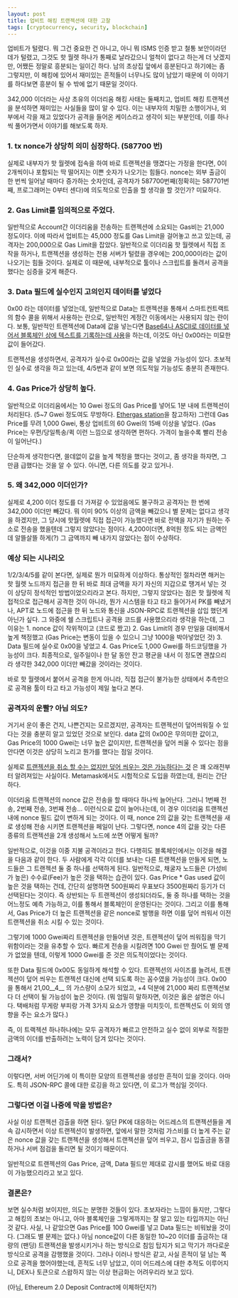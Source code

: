 ```yaml
---
layout: post
title: 업비트 해킹 트랜젝션에 대한 고찰
tags: [cryptocurrency, security, blockchain]
---
```


업비트가 털렸다. 뭐 그건 중요한 건 아니고, 아니 뭐 ISMS 인증 받고 철통 보안이라던데가 털렸고, 그것도 핫 월렛 하나가 통째로 날라갔으니 얼척이 없다고 하는게 더 낫겠지만, 어쨌든 정말로 흥분되는 일이긴 하다. 남의 초상집 앞에서 흥분된다고 하기에는 좀 그렇지만, 이  해킹에 있어서 재미있는 흔적들이 너무나도 많이 남았기 때문에 이 이야기를 하다보면 흥분이 될 수 밖에 없기 때문일 것이다.

342,000 이더라는 사상 초유의 이더리움 해킹 사태는 둘째치고, 업비트 해킹 트랜젝션을 분석하면 재미있는 사실들을 많이 알 수 있다. 이는 내부자의 치밀한 소행이거나, 외부에서 각을 재고 있었다가 공격을 들어온 케이스라고 생각이 되는 부분인데, 이를 하나씩 풀어가면서 이야기를 해보도록 하자.

### 1. tx nonce가 상당히 의미 심장하다. (587700 번)

실제로 내부자가 핫 월렛에 접속을 하여 바로 트랜젝션을 땡겼다는 가정을 한다면, 0이 2개씩이나 포함되는 딱 떨어지는 이쁜 숫자가 나오기는 힘들다. nonce는 외부 출금이 한 번씩 일어날 때마다 증가하는 숫자인데, 공격자가 587700번째(정확히는 587701번째, 프로그래머는 0부터 센다)에 의도적으로 인출을 할 생각을 할 것인가? 미묘하다.

### 2. Gas Limit를 임의적으로 주었다.

일반적으로 Account간 이더리움을 전송하는 트랜젝션에 소요되는 Gas비는 21,000 정도이다. 이에 따라서 업비트는 45,000 정도를 Gas Limit을 걸어놓고 쓰고 있는데, 공격자는 200,000으로 Gas Limit을 잡았다. 일반적으로 이더리움 핫 월렛에서 직접 조작을 하거나, 트랜젝션을 생성하는 전용 서버가 털렸을 경우에는 200,000이라는 값이 나오기는 힘들 것이다. 실제로 이 때문에, 내부적으로 툴이나 스크립트를 돌려서 공격을 했다는 심증을 갖게 해준다.

### 3. Data 필드에 실수인지 고의인지 데이터를 넣었다

0x00 라는 데이터를 넣었는데, 일반적으로 Data는 트랜젝션을 통해서 스마트컨트랙트의 함수 콜을 위해서 사용하는 란으로, 일반적인 계정간 이동에서는 사용되지 않는 란이다. 보통, 일반적인 트랜젝션에 Data에 값을 넣는다면 [Base64나 ASCII로 데이터를 넣어서 블록체인 상에 텍스트를 기록하는데 사용](http://www.hashedpost.com/2018/04/hashed-report-4-23.html)을 하는데, 이것도 아닌 0x00라는 미묘한 값이 들어갔다.

트랜젝션을 생성하면서, 공격자가 실수로 0x00라는 값을 넣었을 가능성이 있다. 초보적인 실수로 생각을 하고 있는데, 4/5번과 같이 보면 의도적일 가능성도 충분히 존재한다.

### 4. Gas Price가 상당히 높다.

일반적으로 이더리움에서는 10 Gwei 정도의 Gas Price를 넣어도 1분 내에 트랜젝션이 처리된다. (5~7 Gwei 정도여도 무방하다. [Ethergas station](https://ethgasstation.info/)을 참고하자) 그런데 Gas Price를 무려 1,000 Gwei, 통상 업비트의 60 Gwei의 15배 이상을 넣었다. (Gas Price는 우편/당일특송/퀵 이런 느낌으로 생각하면 편하다. 가격이 높을수록 빨리 전송이 일어난다.)

단순하게 생각한다면, 쓸데없이 값을 높게 책정을 했다는 것이고, 좀 생각을 하자면, 그만큼 급했다는 것을 알 수 있다. 아니면, 다른 의도를 갖고 있거나.

### 5. 왜 342,000 이더인가?

실제로 4,200 이더 정도를 더 가져갈 수 있었음에도 불구하고 공격자는 한 번에 342,000 이더만 빼갔다. 뭐 이미 90% 이상의 금액을 빼갔으니 별 문제는 없다고 생각을 하겠지만, 그 당시에 핫월렛에 직접 접근이 가능했다면 바로 전액을 자기가 원하는 주소로 전송을 했을텐데 그렇지 않았다는 점이다. 4,200이더면, 8억원 정도 되는 금액인데 알뜰살뜰 하게(?) 그 금액까지 빼 내가지 않았다는 점이 수상하다.

### 예상 되는 시나리오

1/2/3/4/5를 같이 본다면, 실제로 뭔가 미묘하게 이상하다. 통상적인 절차라면 해커는 핫 월렛 노드까지 접근을 한 뒤 바로 최대 금액을 자기 자신의 지갑으로 땡겨서 넣는 것이 상당히 정석적인 방법이었으리라고 본다. 하지만, 그렇지 않았다는 점은 핫 월렛에 직접적으로 접근해서 공격한 것이 아니라, 뭔가 시스템을 타고 타고 들어가서 PK를 빼냈거나, APT로 노드에 접근을 한 뒤 노드와 통신을 JSON-RPC로 트랜젝션을 삽입 했던게 아닌가 싶다. 그 와중에 쉘 스크립트나 공격용 코드를 사용했으리라 생각을 하는데, 그 이유는 1. nonce 값이 작위적이고 (코드로 짰고) 2. Gas Limit의 경우 만일을 대비해서 높게 책정했고 (Gas Price는 변동이 있을 수 있으니 그냥 1000을 박아넣었던 것) 3. Data 필드에 실수로 0x00을 넣었고 4. Gas Price도 1,000 Gwei를 하드코딩했을 가능성이 크다. 최종적으로, 일주일이나 한 달 동안 잔고 평균을 내서 이 정도면 괜찮으리라 생각한 342,000 이더만 빼갔을 것이라는 것이다.

바로 핫 월렛에서 붙어서 공격을 한게 아니라, 직접 접근이 불가능한 상태에서 추측만으로 공격용 툴이 타고 타고 가능성이 제일 높다고 본다.

### 공격자의 운빨? 아님 의도?

거기서 운이 좋은 건지, 나쁜건지는 모르겠지만, 공격자는 트랜젝션이 덮어씌워질 수 있다는 것을 충분히 알고 있었던 것으로 보인다. data 값의 0x00은 무의미한 값이고, Gas Price의 1000 Gwei는 너무 높은 값이지만, 트랜젝션을 덮어 씌울 수 있다는 점을 안다면 이것은 상당히 노리고 뭔가를 했다는 점일 것이다.

실제로 [트랜젝션을 취소 할 수는 없지만 덮어 씌우는 것은 가능하다는 것](https://ethereum.stackexchange.com/questions/31298/is-it-possible-to-cancel-a-transaction) 은 꽤 오래전부터 알려져있는 사실이다. Metamask에서도 시험적으로 도입을 하였는데, 원리는 간단하다.

이더리움 트랜젝션의 nonce 값은 전송을 할 때마다 하나씩 늘어난다. 그러니 1번째 전송, 2번째 전송, 3번째 전송... 이런식으로 값이 늘어나는데, 이 경우 이더리움 트랜젝션 내에 nonce 필드 값이 변하게 되는 것이다. 이 때, nonce 2의 값을 갖는 트랜젝션을 새로 생성해 전송 시키면 트랜젝션을 페일이 난다. 그렇다면, nonce 4의 값을 갖는 다른 종류의 트랜젝션을 2개 생성해서 노드에 쏘면 어떻게 될까?

일반적으로, 이것을 이중 지불 공격이라고 한다. 다행히도 블록체인에서는 이것을 해결을 다음과 같이 한다. 두 사람에게 각각 이더를 보내는 다른 트랜젝션을 만들게 되면, 노드들은 그 트랜젝션 둘 중 하나를 선택하게 된다. 일반적으로, 채굴자 노드들은 (가성비가 높은) 수수료(Fee)가 높은 것을 택하는 습관이 있다. Gas Price * Gas used 값이 높은 것을 택하는 건데, 간단히 설명하면 500원짜리 우표보다 3500원짜리 등기가 더 선택된다는 것이다. 즉 상반되는 두 트랜젝션이 생성되더라도, 둘 중 하나를 택하는 것을 어느정도 예측 가능하고, 이를 통해서 블록체인이 운영된다는 것이다. 그리고 이를 통해서, Gas Price가 더 높은 트랜젝션을 같은 nonce로 발행을 하면 이를 덮어 씌워서 이전 트랜젝션을 취소 시킬 수 있는 것이다.

그렇기에 1000 Gwei짜리 트랜젝션을 만들어낸 것은, 트랜젝션이 덮어 씌워짐을 막기 위함이라는 것을 유추할 수 있다. 빠르게 전송을 시킬려면 100 Gwei 만 줬어도 별 문제가 없었을 텐데, 이렇게 1000 Gwei를 준 것은 의도적이었다는 것이다.

또한 Data 필드에 0x00도 동일하게 해석할 수 있다. 트랜젝션의 사이즈를 늘려서, 트랜젝션이 덮어 씌우는 트랜젝션 대신에 선택 되도록 하는 꼼수였을 가능성이 크다. 0x00을 통해서 21,00__4__ 의 가스량이 소모가 되었고, +4 덕분에 21,000 짜리 트랜젝션보다 더 선택이 될 가능성이 높은 것이다. (뭐 엄밀히 말하자면, 이것은 옳은 설명은 아니다. 택배처럼 무게랑 부피랑 가격 3가지 요소가 영향을 미치듯이, 트랜젝션도 이 외의 영향을 주는 요소가 많다.)

즉, 이 트랙젝션 하나하나에는 모두 공격자가 빠르고 안전하고 실수 없이 외부로 적절한 금액의 이더를 반출하려는 노력이 담겨 있다는 것이다.

### 그래서?

이렇다면, 서버 어딘가에 이 특이한 모양의 트랜젝션을 생성한 흔적이 있을 것이다. 아마도. 특히 JSON-RPC 콜에 대한 로깅을 하고 있다면, 이 로그가 핵심일 것이다.

### 그렇다면 이걸 나중에 막을 방법은?

사실 이상 트랜젝션 검출을 하면 된다. 일단 PK에 대응하는 어드레스의 트랜젝션들을 계속 감시하면서 이상 트랜젝션이 발생하면, 앞에서 말한 것처럼 가스비를 더 높게 주는 같은 nonce 값을 갖는 트랜젝션을 생성해서 트랜젝션을 덮어 씌우고, 잠시 입출금을 동결하거나 서버 점검을 돌리면 될 것이기 때문이다.

일반적으로 트랜젝션의 Gas Price, 금액, Data 필드만 제대로 감시를 했어도 바로 대응이 가능했으리라고 보고 있다.

### 결론은?

보면 실수처럼 보이지만, 의도는 분명한 것들이 있다. 초보자라는 느낌이 들지만, 그렇다고 해킹의 초보는 아니고, 아마 블록체인을 그렇게까지는 잘 알고 있는 타입까지는 아닌 것 같다. 사실, 나 같았으면 Gas Price를 100 Gwei를 넣고 Data 필드는 비워놨을 것이다. (그래도 별 문제는 없다.) 아님 nonce값이 다른 동일한  10~20 이더를 출금하는 대량의 (팬딩) 트랜젝션을 발생시키거나 하는 방식으로 침임 탑지가 되고 막기가 까다로운 방식으로 공격을 감행했을 것이다. 그러나 이러나 방식은 같고, 사실 흔적이 덜 남는 쪽으로 공격을 했어야했는데, 흔적도 너무 남았고, 이미 어드레스에 대한 추적도 이루어지니, DEX나 토큰으로 스왑하지 않는 이상 현금화는 어려우리라 보고 있다.

(아님, Ethereum 2.0 Deposit Contract에 이체하던지?)